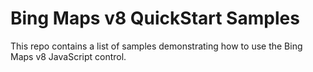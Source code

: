 # Bing Maps v8 QuickStart Samples

This repo contains a list of samples demonstrating how to use the Bing Maps v8 JavaScript control.
